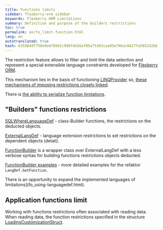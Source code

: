 ```yaml
---
title: Functions limits
sidebar: flexberry-orm_sidebar
keywords: Flexberry ORM Limitations
summary: Definition and purpose of the builders restrictions
toc: true
permalink: en/fo_limit-function.html
lang: en
autotranslated: true
hash: 635984df750e9e6f0562c998fd426af05a75303caa93e74bac0427fe5852d2bb
---
```


The restriction feature allows to filter and limit the data selection and represent a special extensible language constraints developed for [Flexberry ORM](fo_flexberry-orm.html).

This mechanism lies in the basis of functioning [LINQProvider](fo_linq-provider.html) so, [these mechanisms of imposing restrictions closely linked](fo_limitation.html).

There is [the ability to serialize function limitations](fo_limit-function-serialization.html).

## "Builders" functions restrictions

[SQLWhereLanguageDef](fo_function-list.html) - class-Builder functions, the restrictions on the deducted objects.

[ExternalLangDef](fo_external-lang-def.html) - language extension restrictions to set restrictions on the dependent objects (detali).

[FunctionBuilder](fo_function-builder.html) is a wrapper class over ExternalLangDef with a less verbose syntax for building functions restrictions objects deducted.

[FunctionBuilder examples](fo_function-builder-examples.html) - more detailed examples for the refaktor `LangDef.GetFunction`.

There is an opportunity to expand the implemented languages of limitations](fo_using-languagedef.html).

## Application functions limit

Working with functions restrictions often associated with reading data. When reading data, the function restrictions specified in the structure [LoadingCustomizationStruct](fo_loading-customization-struct.html).



